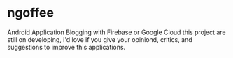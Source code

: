 # ngoffee
Android Application Blogging with Firebase or Google Cloud
this project are still on developing, i'd love if you give your opiniond, critics, and suggestions to improve this applications.
